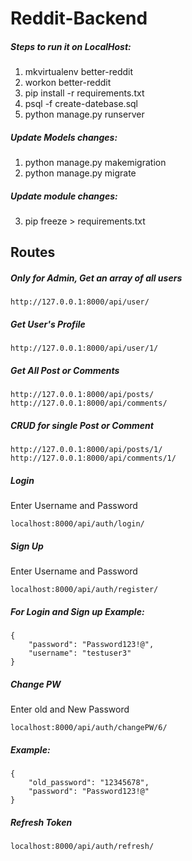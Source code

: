 # Reddit-Backend

##### Steps to run it on LocalHost:
1. mkvirtualenv better-reddit
2. workon better-reddit
3. pip install -r requirements.txt
4. psql -f create-datebase.sql
5. python manage.py runserver

##### Update Models changes:
1. python manage.py makemigration
2. python manage.py migrate

##### Update module changes:
3. pip freeze > requirements.txt


## Routes

##### Only for Admin, Get an array of all users
```
http://127.0.0.1:8000/api/user/
```

##### Get User's Profile
```
http://127.0.0.1:8000/api/user/1/
```

##### Get All Post or Comments
```
http://127.0.0.1:8000/api/posts/
http://127.0.0.1:8000/api/comments/
```

##### CRUD for single Post or Comment
```
http://127.0.0.1:8000/api/posts/1/
http://127.0.0.1:8000/api/comments/1/
```

##### Login
Enter Username and Password
```
localhost:8000/api/auth/login/
```

##### Sign Up
Enter Username and Password
```
localhost:8000/api/auth/register/
```

##### For Login and Sign up Example:
```
{
    "password": "Password123!@",
    "username": "testuser3"
}
```

##### Change PW
Enter old and New Password
```
localhost:8000/api/auth/changePW/6/
```
##### Example:
```
{
    "old_password": "12345678",
    "password": "Password123!@"
}
```
##### Refresh Token
```
localhost:8000/api/auth/refresh/
```
